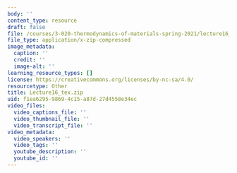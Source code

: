 ```yaml
---
body: ''
content_type: resource
draft: false
file: /courses/3-020-thermodynamics-of-materials-spring-2021/lecture16_tex.zip
file_type: application/x-zip-compressed
image_metadata:
  caption: ''
  credit: ''
  image-alt: ''
learning_resource_types: []
license: https://creativecommons.org/licenses/by-nc-sa/4.0/
resourcetype: Other
title: Lecture16_tex.zip
uid: f1ea6295-9869-4c15-a87d-27d4558e34ec
video_files:
  video_captions_file: ''
  video_thumbnail_file: ''
  video_transcript_file: ''
video_metadata:
  video_speakers: ''
  video_tags: ''
  youtube_description: ''
  youtube_id: ''
---
```

